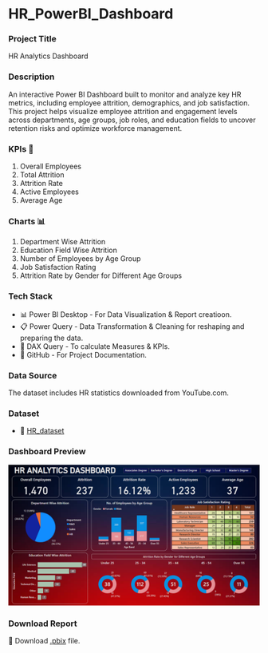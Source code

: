 # HR_PowerBI_Dashboard

### Project Title
HR Analytics Dashboard

### Description
An interactive Power BI Dashboard built to monitor and analyze key HR metrics, including employee attrition, demographics, and job satisfaction.
This project helps visualize employee attrition and engagement levels across departments, age groups, job roles, and education fields to uncover retention risks and optimize workforce management.

### KPIs :scroll:
1. Overall Employees
2. Total Attrition
3. Attrition Rate
4. Active Employees
5. Average Age

### Charts :bar_chart:
1. Department Wise Attrition
2. Education Field Wise Attrition
3. Number of Employees by Age Group
4. Job Satisfaction Rating
5. Attrition Rate by Gender for Different Age Groups

### Tech Stack
- :bar_chart: Power BI Desktop - For Data Visualization & Report creatioon.
- :clipboard: Power Query - Data Transformation & Cleaning for reshaping and preparing the data.
- :brain: DAX Query -  To calculate Measures & KPIs.
- :ledger: GitHub - For Project Documentation.

### Data Source
The dataset includes HR statistics downloaded from YouTube.com.

### Dataset
- :open_file_folder: [HR_dataset](https://github.com/araza01/HR_PowerBI_Dashboard/blob/master/HR_Dataset.xlsx)

### Dashboard Preview
![image](https://github.com/araza01/HR_PowerBI_Dashboard/blob/master/Snapshot_of_the_Dashboard.png)

### Download Report
:file_folder: Download [.pbix](https://github.com/araza01/HR_PowerBI_Dashboard/blob/master/HR_Analysis.pbix) file.
